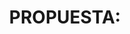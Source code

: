 ---
name: "Idea y/o propuesta de mejora"
about: En el presente caso se busca traer una idea y/o propuesta de mejora.
title: 'PROPUESTA:'
labels: proposal
assignees: '@ChristianGrimberg'

---